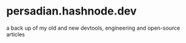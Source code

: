 # persadian.hashnode.dev
a back up of my old and new devtools, engineering and open-source articles 
